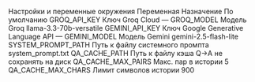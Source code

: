 Настройки и переменные окружения
Переменная	Назначение	По умолчанию
GROQ_API_KEY	Ключ Groq Cloud	—
GROQ_MODEL	Модель Groq	llama-3.3-70b-versatile
GEMINI_API_KEY	Ключ Google Generative Language API	—
GEMINI_MODEL	Модель Gemini	gemini-2.5-flash-lite
SYSTEM_PROMPT_PATH	Путь к файлу системного промпта	system_prompt.txt
QA_CACHE_PATH	Путь к файлу кэша Q→A	не сохранять на диск
QA_CACHE_MAX_PAIRS	Макс. пар в истории	5
QA_CACHE_MAX_CHARS	Лимит символов истории	900
